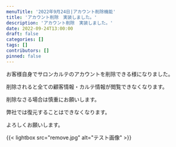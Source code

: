 ```yaml
---
menuTitle: '2022年9月24日|アカウント削除機能'
title: 'アカウント削除　実装しました。'
description: 'アカウント削除　実装しました。'
date: 2022-09-24T13:00:00
draft: false
categories: []
tags: []
contributors: []
pinned: false
---
```


お客様自身でサロンカルテのアカウントを削除できる様になりました。

削除されると全ての顧客情報・カルテ情報が閲覧できなくなります。

削除なさる場合は慎重にお願いします。

弊社では復元することはできなくなります。

よろしくお願いします。

{{< lightbox src="remove.jpg" alt="テスト画像" >}}

